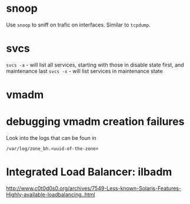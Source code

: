 
# snoop
Use `snoop` to sniff on trafic on interfaces. Similar to `tcpdump`.




# svcs

`svcs -a` - will list all services, starting with those in disable state first, and maintenance last
`svcs -x` - will list services in maintenance state

# vmadm

# debugging vmadm creation failures

Look into the logs that can be foun in  
```
/var/log/zone_bh.<uuid-of-the-zone>
```

# Integrated Load Balancer: ilbadm

http://www.c0t0d0s0.org/archives/7549-Less-known-Solaris-Features-Highly-available-loadbalancing..html
